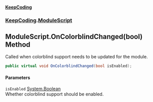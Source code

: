 #### [KeepCoding](index.md 'index')
### [KeepCoding](KeepCoding.md 'KeepCoding').[ModuleScript](ModuleScript.md 'KeepCoding.ModuleScript')
## ModuleScript.OnColorblindChanged(bool) Method
Called when colorblind support needs to be updated for the module.  
```csharp
public virtual void OnColorblindChanged(bool isEnabled);
```
#### Parameters
<a name='KeepCoding.ModuleScript.OnColorblindChanged(bool).isEnabled'></a>
`isEnabled` [System.Boolean](https://docs.microsoft.com/en-us/dotnet/api/System.Boolean 'System.Boolean')  
Whether colorblind support should be enabled.
  
